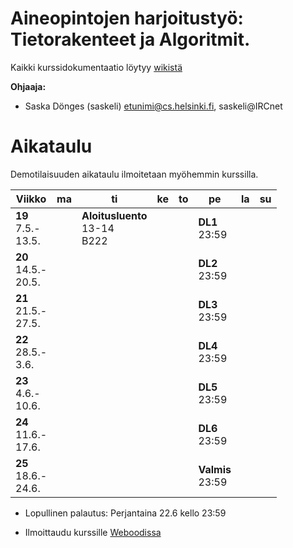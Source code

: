 # Aineopintojen harjoitustyö: Tietorakenteet ja Algoritmit.
Kaikki kurssidokumentaatio löytyy [wikistä](https://github.com/TiraLabra/2018-alku/wiki)

**Ohjaaja:**
* Saska Dönges (saskeli) etunimi@cs.helsinki.fi, saskeli@IRCnet

# Aikataulu

Demotilaisuuden aikataulu ilmoitetaan myöhemmin kurssilla.

| Viikko | ma | ti | ke | to | pe | la | su |
| --- | --- | --- | --- | --- | --- | --- | --- |
| **19**<br>7.5.-<br>13.5. |  | **Aloitusluento**<br>13-14<br>B222 |  |  | **DL1**<br>23:59<br> |  |  |
| **20**<br>14.5.-<br>20.5. |  |  |  |  | **DL2**<br>23:59<br> |  |  |
| **21**<br>21.5.-<br>27.5. |  |  |  |  | **DL3**<br>23:59<br> |  |  |
| **22**<br>28.5.-<br>3.6. |  |  |  |  | **DL4**<br>23:59<br> |  |  |
| **23**<br>4.6.-<br>10.6. |  |  |  |  | **DL5**<br>23:59<br> |  |  |
| **24**<br>11.6.-<br>17.6. |  |  |  |  | **DL6**<br>23:59<br> |  |  |
| **25**<br>18.6.-<br>24.6. |  |  |  |  | **Valmis**<br>23:59 |  |  |

* Lopullinen palautus: Perjantaina 22.6 kello 23:59

* Ilmoittaudu kurssille [Weboodissa](https://weboodi.helsinki.fi/hy/opettaptied.jsp?OpetTap=122509145&html=1)
